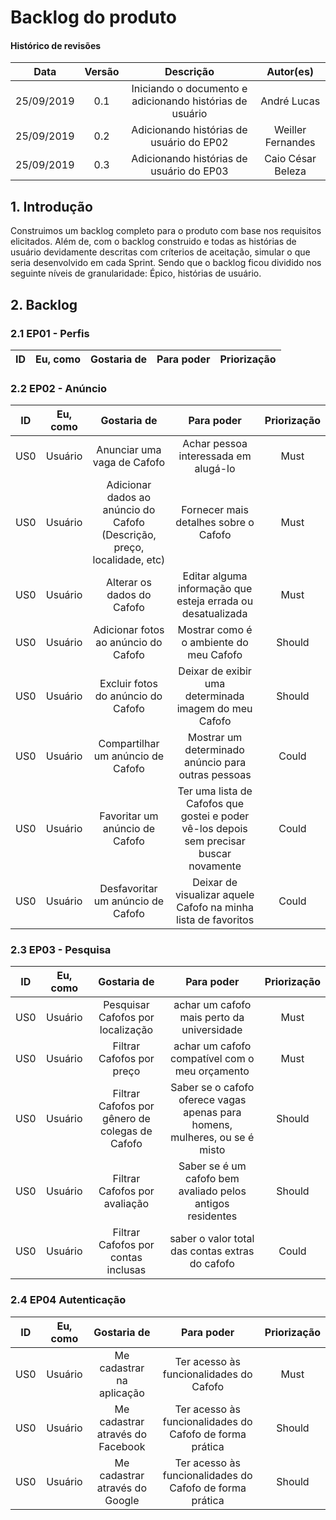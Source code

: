 # Backlog do produto

#### Histórico de revisões
|   Data   |  Versão  |        Descrição       |          Autor(es)          |
|:--------:|:--------:|:----------------------:|:---------------------------:|
|25/09/2019|0.1| Iniciando o documento e adicionando histórias de usuário|André Lucas|
| 25/09/2019 | 0.2 | Adicionando histórias de usuário do EP02 | Weiller Fernandes |
| 25/09/2019 | 0.3 | Adicionando histórias de usuário do EP03 | Caio César Beleza |

## 1. Introdução

Construimos um backlog completo para o produto com base nos requisitos elicitados. Além de, com o backlog construido e todas as histórias de usuário devidamente descritas com críterios de aceitação, simular o que seria desenvolvido em cada Sprint. Sendo que o backlog ficou dividido nos seguinte níveis de granularidade: Épico, histórias de usuário.

## 2. Backlog

### 2.1 EP01 - Perfis

| ID | Eu, como | Gostaria de | Para poder | Priorização |
| :---: | :---: | :---: | :---: | :---: |

### 2.2 EP02 - Anúncio

| ID | Eu, como | Gostaria de | Para poder | Priorização |
| :---: | :---: | :---: | :---: | :---: |
| US0 | Usuário | Anunciar uma vaga de Cafofo | Achar pessoa interessada em alugá-lo | Must |
| US0 | Usuário | Adicionar dados ao anúncio do Cafofo (Descrição, preço, localidade, etc) | Fornecer mais detalhes sobre o Cafofo | Must |
| US0 | Usuário | Alterar os dados do Cafofo | Editar alguma informação que esteja errada ou desatualizada | Must |
| US0 | Usuário | Adicionar fotos ao anúncio do Cafofo | Mostrar como é o ambiente do meu Cafofo | Should |
| US0 | Usuário | Excluir fotos do anúncio do Cafofo | Deixar de exibir uma determinada imagem do meu Cafofo | Should |
| US0 | Usuário | Compartilhar um anúncio de Cafofo | Mostrar um determinado anúncio para outras pessoas | Could |
| US0 | Usuário | Favoritar um anúncio de Cafofo | Ter uma lista de Cafofos que gostei e poder vê-los depois sem precisar buscar novamente | Could |
| US0 | Usuário | Desfavoritar um anúncio de Cafofo | Deixar de visualizar aquele Cafofo na minha lista de favoritos | Could |

### 2.3 EP03 - Pesquisa

| ID | Eu, como | Gostaria de | Para poder | Priorização |
| :---: | :---: | :---: | :---: | :---: |
| US0 | Usuário | Pesquisar Cafofos por localização | achar um cafofo mais perto da universidade | Must |
| US0 | Usuário | Filtrar Cafofos por preço | achar um cafofo compatível com o meu orçamento | Must |
| US0 | Usuário | Filtrar Cafofos por gênero de colegas de Cafofo | Saber se o cafofo oferece vagas apenas para homens, mulheres, ou se é misto  | Should |
| US0 | Usuário | Filtrar Cafofos por avaliação | Saber se é um cafofo bem avaliado pelos antigos residentes | Should |
| US0 | Usuário | Filtrar Cafofos por contas inclusas | saber o valor total das contas extras do cafofo | Could |


### 2.4 EP04 Autenticação

| ID | Eu, como | Gostaria de | Para poder | Priorização |
| :---: | :---: | :---: | :---: | :---: |
| US0 | Usuário | Me cadastrar na aplicação | Ter acesso às funcionalidades do Cafofo | Must |
| US0 | Usuário | Me cadastrar através do Facebook | Ter acesso às funcionalidades do Cafofo de forma prática | Should |
| US0 | Usuário | Me cadastrar através do Google | Ter acesso às funcionalidades do Cafofo de forma prática | Should |
